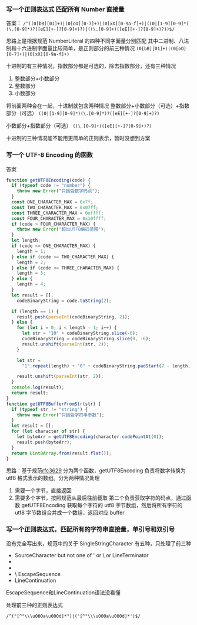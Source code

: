 ### 写一个正则表达式 匹配所有 Number 直接量

答案：
`/^((0[bB][01]+)|(0[oO][0-7]+)|(0[xX][0-9a-f]+)|((0|[1-9][0-9]*)(\.[0-9]*)?([eE][+-]?[0-9]+)?)|((\.[0-9]+)([eE][+-]?[0-9]+)?))$/`

思路上是根据规范 NumberLiteral 的四种不同字面量分别匹配
其中二进制、八进制和十六进制字面量比较简单，是正则部分的前三种情况
`(0[bB][01]+)|(0[oO][0-7]+)|(0[xX][0-9a-f]+)`

十进制的有三种情况，指数部分都是可选的，除去指数部分，还有三种情况

1. 整数部分+小数部分
2. 整数部分
3. 小数部分

将前面两种合在一起，十进制就包含两种情况
整数部分+小数部分（可选）+指数部分（可选）
`((0|[1-9][0-9]*)(\.[0-9]*)?([eE][+-]?[0-9]+)?)`

小数部分+指数部分（可选）
`((\.[0-9]+)([eE][+-]?[0-9]+)?)`

十进制的三种情况能不能用更简单的正则表示，暂时没想到方案

### 写一个 UTF-8 Encoding 的函数

答案

```javascript
function getUTF8Encoding(code) {
  if (typeof code != "number") {
    throw new Error("只接受数字码点");
  }
  const ONE_CHARACTER_MAX = 0x7f;
  const TWO_CHARACTER_MAX = 0x07ff;
  const THREE_CHARACTER_MAX = 0xffff;
  const FOUR_CHARACTER_MAX = 0x10ffff;
  if (code > FOUR_CHARACTER_MAX) {
    throw new Error("超出UTF8编码范围");
  }
  let length;
  if (code <= ONE_CHARACTER_MAX) {
    length = 1;
  } else if (code <= TWO_CHARACTER_MAX) {
    length = 2;
  } else if (code <= THREE_CHARACTER_MAX) {
    length = 3;
  } else {
    length = 4;
  }
  let result = [],
    codeBinaryString = code.toString(2);

  if (length == 1) {
    result.push(parseInt(codeBinaryString, 2));
  } else {
    for (let i = 0; i < length - 1; i++) {
      let str = "10" + codeBinaryString.slice(-6);
      codeBinaryString = codeBinaryString.slice(0, -6);
      result.unshift(parseInt(str, 2));
    }

    let str =
      "1".repeat(length) + "0" + codeBinaryString.padStart(7 - length, "0");

    result.unshift(parseInt(str, 2));
  }
  console.log(result);
  return result;
}
function getUTF8BufferFromStr(str) {
  if (typeof str != "string") {
    throw new Error("只接受字符串参数");
  }
  let result = [];
  for (let character of str) {
    let byteArr = getUTF8Encoding(character.codePointAt(0));
    result.push(byteArr);
  }
  return Uint8Array.from(result.flat());
}
```

思路：基于规范[rfc3629](https://tools.ietf.org/html/rfc3629)
分为两个函数，getUTF8Encoding 负责将数字转换为 utf8 格式表示的数组。分为两种情况处理

1. 需要一个字节，直接返回
2. 需要多个字节，按照规范从最后往前截取
   第二个负责获取字符的码点，通过函数 getUTF8Encoding 获取每个字符的 utf8 字节数组，然后将所有字符的 utf8 字节数组合并成一个数组，返回对应 buffer

### 写一个正则表达式，匹配所有的字符串直接量，单引号和双引号

没有完全写出来，规范中的关于 SingleStringCharacter 有五种，只处理了前三种

- SourceCharacter but not one of ' or \ or LineTerminator
- <LS>
- <PS>
- \ EscapeSequence
- LineContinuation

EscapeSequence和LineContinuation语法没看懂

处理前三种的正则表达式
```
/^("[^"\\\u000a\u000d]*")|('[^"\\\u000a\u000d]*')$/
```